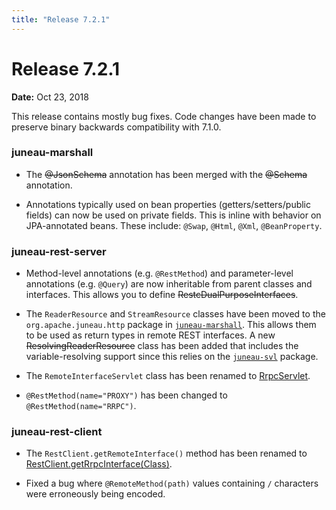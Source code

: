 ```yaml
---
title: "Release 7.2.1"
---
```


# Release 7.2.1

**Date:** Oct 23, 2018

This release contains mostly bug fixes.
Code changes have been made to preserve binary backwards compatibility with 7.1.0.

### juneau-marshall

- The ~~@JsonSchema~~ annotation has been merged with the ~~@Schema~~ annotation.

- Annotations typically used on bean properties (getters/setters/public fields) can now be used on private fields.
  This is inline with behavior on JPA-annotated beans.
  These include: `@Swap`, `@Html`, `@Xml`, `@BeanProperty`.

### juneau-rest-server

- Method-level annotations (e.g. `@RestMethod`) and parameter-level annotations (e.g. `@Query`) are now inheritable
  from parent classes and interfaces.
  This allows you to define  ~~RestcDualPurposeInterfaces~~.

- The `ReaderResource` and `StreamResource` classes have been moved to the `org.apache.juneau.http` package in
  [`juneau-marshall`](TODO.md).
  This allows them to be used as return types in remote REST interfaces.
  A new  ~~ResolvingReaderResource~~ class has been added that includes the variable-resolving support since this
  relies on the [`juneau-svl`](TODO.md) package.

- The `RemoteInterfaceServlet` class has been renamed to
  [RrpcServlet]({{API_DOCS}}/org/apache/juneau/rest/remote/RrpcServlet.html).

- `@RestMethod(name="PROXY")` has been changed to `@RestMethod(name="RRPC")`.

### juneau-rest-client

- The `RestClient.getRemoteInterface()` method has been renamed to
  [RestClient.getRrpcInterface(Class)]({{API_DOCS}}/org/apache/juneau/rest/client/RestClient.html#getRrpcInterface(Class)).

- Fixed a bug where `@RemoteMethod(path)` values containing `/` characters were erroneously being encoded.
